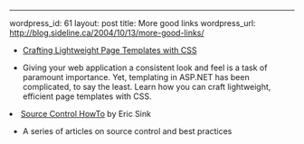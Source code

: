 --- 
wordpress_id: 61
layout: post
title: More good links
wordpress_url: http://blog.sideline.ca/2004/10/13/more-good-links/

<ul><li><a href="http://www.aspnetresources.com/articles/css_templates.aspx">Crafting Lightweight Page Templates with CSS</a></li></ul><ul><li>Giving your web application a consistent look and feel is a task of paramount importance. Yet, templating in ASP.NET has been complicated, to say the least. Learn how you can craft lightweight, efficient page templates with CSS.</li></ul><li><a href="http://software.ericsink.com/scm/source_control.html">Source Control HowTo</a> by Eric Sink</li><ul><li>A series of articles on source control and best practices</li></ul>
